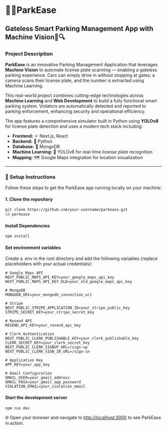 # 🚗✨ParkEase

## Gateless Smart Parking Management App with Machine Vision📸🔍


### Project Description

**ParkEase** is an innovative Parking Management Application that leverages **Machine Vision** to automate license plate scanning — enabling a gateless parking experience. Cars can simply drive in without stopping at gates; a camera scans their license plate, and the number is extracted using Machine Learning.

This real-world project combines cutting-edge technologies across **Machine Learning** and **Web Development** to build a fully functional smart parking system. Violators are automatically detected and reported to parking enforcement, enhancing security and operational efficiency.

The app features a comprehensive simulator built in Python using **YOLOv8** for license plate detection and uses a modern tech stack including:


- **Frontend:** ⚛️ Next.js, React
- **Backend:** 🐍 Python
- **Database:** 🍃 MongoDB
- **Machine Learning:** 🤖 YOLOv8 for real-time license plate recognition
- **Mapping:** 🗺️ Google Maps integration for location visualization




---

### 🚀 Setup Instructions

Follow these steps to get the ParkEase app running locally on your machine:

#### 1. Clone the repository

```bash
git clone https://github.com/your-username/parkease.git
cd parkease
```

#### Install Dependencies
```bash
npm install
```
#### Set environment variables
Create a .env in the root directory and add the following variables (replace placeholders with your actual credentials):
```
# Google Maps API
NEXT_PUBLIC_MAPS_API_KEY=your_google_maps_api_key
NEXT_PUBLIC_MAPS_API_KEY_OLD=your_old_google_maps_api_key

# MongoDB
MONGODB_URI=your_mongodb_connection_uri

# Stripe
NEXT_PUBLIC_STRIPE_APPLICATION_ID=your_stripe_public_key
STRIPE_SECRET_KEY=your_stripe_secret_key

# Resend API
RESEND_API_KEY=your_resend_api_key

# Clerk Authentication
NEXT_PUBLIC_CLERK_PUBLISHABLE_KEY=your_clerk_publishable_key
CLERK_SECRET_KEY=your_clerk_secret_key
NEXT_PUBLIC_CLERK_SIGNUP_URL=/sign-up
NEXT_PUBLIC_CLERK_SIGN_IN_URL=/sign-in

# Application Key
APP_KEY=your_app_key

# Email Configuration
GMAIL_USER=your_gmail_address
GMAIL_PASS=your_gmail_app_password
VIOLATION_EMAIL=your_violation_email
```
#### Start the development server
```bash
npm run dev
```
🌐 Open your browser and navigate to [http://localhost:3000](http://localhost:3000) to see ParkEase in action.
